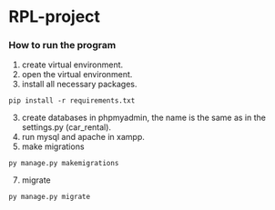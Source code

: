 # RPL-project

### How to run the program
1. create virtual environment.
2. open the virtual environment.
3. install all necessary packages.
```
pip install -r requirements.txt
```
3. create databases in phpmyadmin, the name is the same as in the settings.py (car_rental).
4. run mysql and apache in xampp.
5. make migrations
```
py manage.py makemigrations
```
7. migrate
```
py manage.py migrate
```
